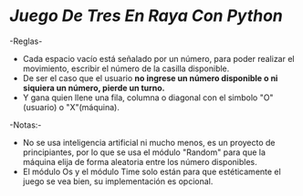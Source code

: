 # *Juego De Tres En Raya Con Python*
-Reglas-
- Cada espacio vacío está señalado por un número, para poder realizar el movimiento, escribir el número de la casilla disponible.
- De ser el caso que el usuario **no ingrese un número disponible o ni siquiera un número, pierde un turno.**
- Y gana quien llene una fila, columna o diagonal con el simbolo "O" (usuario) o "X"(máquina).

-Notas:-
- No se usa inteligencia artificial ni mucho menos, es un proyecto de principiantes, por lo que se usa el módulo "Random" para que la máquina elija de forma aleatoria entre los número disponibles.
- El módulo Os y el módulo Time solo están para que estéticamente el juego se vea bien, su implementación es opcional.